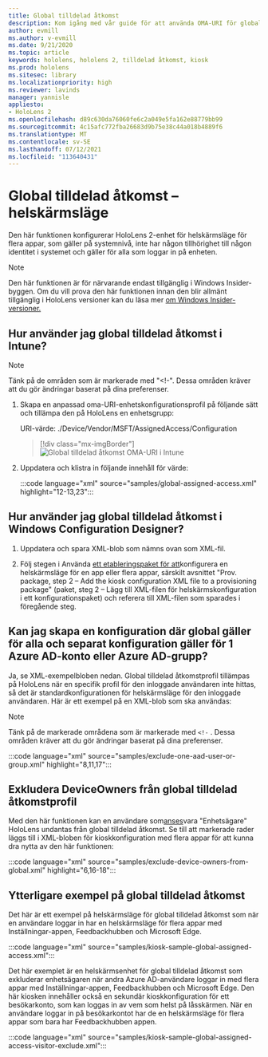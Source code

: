 ```yaml
---
title: Global tilldelad åtkomst
description: Kom igång med vår guide för att använda OMA-URI för globalt tilldelade åtkomst-kiosker med Intune och Windows Configuration Designer.
author: evmill
ms.author: v-evmill
ms.date: 9/21/2020
ms.topic: article
keywords: hololens, hololens 2, tilldelad åtkomst, kiosk
ms.prod: hololens
ms.sitesec: library
ms.localizationpriority: high
ms.reviewer: lavinds
manager: yannisle
appliesto:
- HoloLens 2
ms.openlocfilehash: d89c630da76060fe6c2a049e5fa162e88779bb99
ms.sourcegitcommit: 4c15afc772fba26683d9b75e38c44a018b4889f6
ms.translationtype: MT
ms.contentlocale: sv-SE
ms.lasthandoff: 07/12/2021
ms.locfileid: "113640431"
---
```

# <a name="global-assigned-access--kiosk"></a>Global tilldelad åtkomst – helskärmsläge

Den här funktionen konfigurerar HoloLens 2-enhet för helskärmsläge för flera appar, som gäller på systemnivå, inte har någon tillhörighet till någon identitet i systemet och gäller för alla som loggar in på enheten.

> [!NOTE]
> Den här funktionen är för närvarande endast tillgänglig i Windows Insider-byggen. Om du vill prova den här funktionen innan den blir allmänt tillgänglig i HoloLens versioner kan du läsa mer [om Windows Insider-versioner.](hololens-insider.md)

## <a name="how-to-use-global-assigned-access-in-intune"></a>Hur använder jag global tilldelad åtkomst i Intune?

> [!NOTE]
> Tänk på de områden som är markerade med "<!-". Dessa områden kräver att du gör ändringar baserat på dina preferenser.

1. Skapa en anpassad oma-URI-enhetskonfigurationsprofil på följande sätt och tillämpa den på HoloLens en enhetsgrupp:

    URI-värde: ./Device/Vendor/MSFT/AssignedAccess/Configuration

    > [!div class="mx-imgBorder"]
    > ![Global tilldelad åtkomst OMA-URI i Intune](images/global-assigned-access-omauri.png)

2. Uppdatera och klistra in följande innehåll för värde:

    :::code language="xml" source="samples/global-assigned-access.xml" highlight="12-13,23":::

## <a name="how-to-use-global-assigned-access-in-windows-configuration-designer"></a>Hur använder jag global tilldelad åtkomst i Windows Configuration Designer?

1. Uppdatera och spara XML-blob som nämns ovan som XML-fil. 

2. Följ stegen i Använda [ett etableringspaket för att](hololens-kiosk.md#use-a-provisioning-package-to-set-up-a-single-app-or-multi-app-kiosk)konfigurera en helskärmsläge för en app eller flera appar, särskilt avsnittet "Prov. package, step 2 – Add the kiosk configuration XML file to a provisioning package" (paket, steg 2 – Lägg till XML-filen för helskärmskonfiguration i ett konfigurationspaket) och referera till XML-filen som sparades i föregående steg.

## <a name="can-i-create-a-configuration-where-global-applies-to-everyone-and-separate-configuration-applies-to-1-azure-ad-account-or-azure-ad-group"></a>Kan jag skapa en konfiguration där global gäller för alla och separat konfiguration gäller för 1 Azure AD-konto eller Azure AD-grupp? 

Ja, se XML-exempelbloben nedan. Global tilldelad åtkomstprofil tillämpas på HoloLens när en specifik profil för den inloggade användaren inte hittas, så det är standardkonfigurationen för helskärmsläge för den inloggade användaren.
Här är ett exempel på en XML-blob som ska användas:

> [!NOTE]
> Tänk på de markerade områdena som är markerade med `<!-` . Dessa områden kräver att du gör ändringar baserat på dina preferenser.

 :::code language="xml" source="samples/exclude-one-aad-user-or-group.xml" highlight="8,11,17":::

## <a name="excluding-deviceowners-from-global-assigned-access-profile"></a>Exkludera DeviceOwners från global tilldelad åtkomstprofil

Med den här funktionen kan en användare som[anses](security-adminless-os.md)vara "Enhetsägare" HoloLens undantas från global tilldelad åtkomst. Se till att markerade rader läggs till i XML-bloben för kioskkonfiguration med flera appar för att kunna dra nytta av den här funktionen:

 :::code language="xml" source="samples/exclude-device-owners-from-global.xml" highlight="6,16-18":::

## <a name="additional-global-assigned-access-examples"></a>Ytterligare exempel på global tilldelad åtkomst

Det här är ett exempel på helskärmsläge för global tilldelad åtkomst som när en användare loggar in har en helskärmsläge för flera appar med Inställningar-appen, Feedbackhubben och Microsoft Edge.

:::code language="xml" source="samples/kiosk-sample-global-assigned-access.xml":::

Det här exemplet är en helskärmsenhet för global tilldelad åtkomst som exkluderar enhetsägaren när andra Azure AD-användare loggar in med flera appar med Inställningar-appen, Feedbackhubben och Microsoft Edge. Den här kiosken innehåller också en sekundär kioskkonfiguration för ett besökarkonto, som kan loggas in av vem som helst på låsskärmen. När en användare loggar in på besökarkontot har de en helskärmsläge för flera appar som bara har Feedbackhubben appen.

:::code language="xml" source="samples/kiosk-sample-global-assigned-access-visitor-exclude.xml":::
